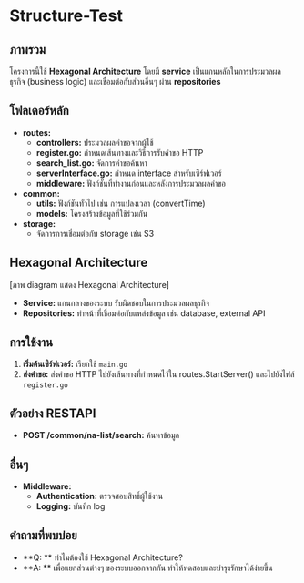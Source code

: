# Structure-Test

## ภาพรวม
โครงการนี้ใช้ **Hexagonal Architecture** โดยมี **service** เป็นแกนหลักในการประมวลผลธุรกิจ (business logic) และเชื่อมต่อกับส่วนอื่นๆ ผ่าน **repositories**

## โฟลเดอร์หลัก
* **routes:**
  * **controllers:** ประมวลผลคำขอจากผู้ใช้
  * **register.go:** กำหนดเส้นทางและวิธีการรับคำขอ HTTP
  * **search_list.go:** จัดการคำขอค้นหา
  * **serverInterface.go:** กำหนด interface สำหรับเซิร์ฟเวอร์
  * **middleware:** ฟังก์ชันที่ทำงานก่อนและหลังการประมวลผลคำขอ
* **common:**
  * **utils:** ฟังก์ชันทั่วไป เช่น การแปลงเวลา (convertTime)
  * **models:** โครงสร้างข้อมูลที่ใช้ร่วมกัน
* **storage:**
  * จัดการการเชื่อมต่อกับ storage เช่น S3

## Hexagonal Architecture
[ภาพ diagram แสดง Hexagonal Architecture]
* **Service:** แกนกลางของระบบ รับผิดชอบในการประมวลผลธุรกิจ
* **Repositories:** ทำหน้าที่เชื่อมต่อกับแหล่งข้อมูล เช่น database, external API

## การใช้งาน
1. **เริ่มต้นเซิร์ฟเวอร์:** เรียกใช้ `main.go`
2. **ส่งคำขอ:** ส่งคำขอ HTTP ไปยังเส้นทางที่กำหนดไว้ใน routes.StartServer() และไปยังไฟล์ `register.go`

## ตัวอย่าง RESTAPI
* **POST /common/na-list/search:** ค้นหาข้อมูล

## อื่นๆ
* **Middleware:** 
  * **Authentication:** ตรวจสอบสิทธิ์ผู้ใช้งาน
  * **Logging:** บันทึก log

## คำถามที่พบบ่อย
* **Q: ** ทำไมต้องใช้ Hexagonal Architecture?
* **A: ** เพื่อแยกส่วนต่างๆ ของระบบออกจากกัน ทำให้ทดสอบและบำรุงรักษาได้ง่ายขึ้น
